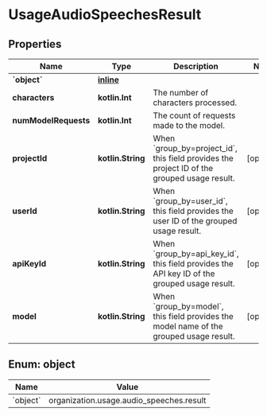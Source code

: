 
# UsageAudioSpeechesResult

## Properties
| Name | Type | Description | Notes |
| ------------ | ------------- | ------------- | ------------- |
| **&#x60;object&#x60;** | [**inline**](#&#x60;Object&#x60;) |  |  |
| **characters** | **kotlin.Int** | The number of characters processed. |  |
| **numModelRequests** | **kotlin.Int** | The count of requests made to the model. |  |
| **projectId** | **kotlin.String** | When &#x60;group_by&#x3D;project_id&#x60;, this field provides the project ID of the grouped usage result. |  [optional] |
| **userId** | **kotlin.String** | When &#x60;group_by&#x3D;user_id&#x60;, this field provides the user ID of the grouped usage result. |  [optional] |
| **apiKeyId** | **kotlin.String** | When &#x60;group_by&#x3D;api_key_id&#x60;, this field provides the API key ID of the grouped usage result. |  [optional] |
| **model** | **kotlin.String** | When &#x60;group_by&#x3D;model&#x60;, this field provides the model name of the grouped usage result. |  [optional] |


<a id="`Object`"></a>
## Enum: object
| Name | Value |
| ---- | ----- |
| &#x60;object&#x60; | organization.usage.audio_speeches.result |



